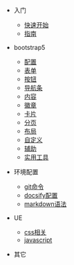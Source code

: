 <!-- docs/_sidebar.md -->

* 入门

	* [快速开始](README.md)
	* [指南](/)

* bootstrap5
	* [配置](bootstrap5/setting.md)
	* [表单](bootstrap5/form.md)
	* [按钮](bootstrap5/btn.md)
	* [导航条](bootstrap5/nav.md)
	* [内容](bootstrap5/content.md)
	* [徽章](bootstrap5/badge.md)
	* [卡片](bootstrap5/card.md)
	* [分页](bootstrap5/pagination.md)
	* [布局](bootstrap5/layout.md)
	* [自定义](bootstrap5/diy.md)
	* [辅助](bootstrap5/helpers.md)
	* [实用工具](bootstrap5/utilities.md)

* 环境配置
	* [git命令](service/git.md)
	* [docsify配置](service/docsify.md)
	* [markdown语法](service/markdown.md)

* UE
	* [css相关](/)
	* [javascript](/)
* 其它
